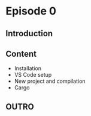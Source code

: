 # Episode 0

## Introduction

## Content
- Installation
- VS Code setup
- New project and compilation
- Cargo

## OUTRO

